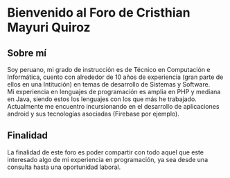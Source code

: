 # Bienvenido al Foro de Cristhian Mayuri Quiroz

## Sobre mí
Soy peruano, mi grado de instrucción es de Técnico en Computación e Informática, cuento con alrededor de 10 años de experiencia (gran parte de ellos en una Intitución) en temas de desarrollo de Sistemas y Software.<br>
Mi experiencia en lenguajes de programación es amplia en PHP y mediana en Java, siendo estos los lenguajes con los que más he trabajado.<br>
Actualmente me encuentro incursionando en el desarrollo de aplicaciones android y sus tecnologías asociadas (Firebase por ejemplo).

## Finalidad
La finalidad de este foro es poder compartir con todo aquel que este interesado algo de mi experiencia en programación, ya sea desde una consulta hasta una oportunidad laboral.